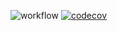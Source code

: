 ![workflow](https://github.com/Bryanj101/SW-Testing-and-QA/actions/workflows/python-app.yml/badge.svg)
[![codecov](https://codecov.io/gh/Bryanj101/SW-Testing-and-QA/branch/main/graph/badge.svg?token=V0RDZI3ZM1)](https://codecov.io/gh/Bryanj101/SW-Testing-and-QA)
